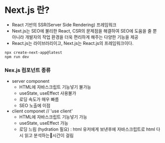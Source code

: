 # Next.js 란?
- React 기반의 SSR(Server Side Rendering) 프레임워크
- Next.js는 SEO에 불리한 React, CSR의 문제점을 해결하여 SEO에 도움을 줄 뿐 아니라 개발자의 작업 환경을 더욱 편리하게 해주는 다양한 기능을 제공
- React.js는 라이브러리이고, Next.js는 React.js의 프레임워크이다. 
```console
npx create-next-app@latest
npm run dev
```

### Nex.js 컴포넌트 종류
- server component
  - HTML에 자바스크립트 기능넣기 불가능
  - useState, useEffect 사용불가
  - 로딩 속도가 매우 빠름
  - SEO 노출에 이점
- client componet // 'use client'
  - HTML에 자바스크립트 기능넣기 가능
  - useState, useEffect 가능
  - 로딩 느림 (hydration 필요) : html 유저에게 보낸후에 자바스크립트로 html 다시 읽고 분석하는시간이 걸림

